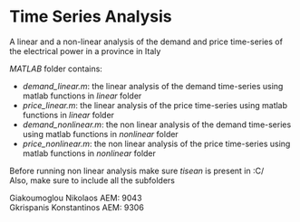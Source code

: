 # Time Series Analysis

A linear and a non-linear analysis of the demand and price time-series of the electrical power in a province in Italy  

*MATLAB* folder contains:
* *demand_linear.m*: the linear analysis of the demand time-series using matlab functions in *linear* folder
* *price_linear.m*: the linear analysis of the price time-series using matlab functions in *linear* folder
* *demand_nonlinear.m*: the non linear analysis of the demand time-series using matlab functions in *nonlinear* folder
* *price_nonlinear.m*: the non linear analysis of the price time-series using matlab functions in *nonlinear* folder  

Before running non linear analysis make sure *tisean* is present in :C/  
Also, make sure to include all the subfolders  

Giakoumoglou Nikolaos AEM: 9043  
Gkrispanis Konstantinos AEM: 9306

